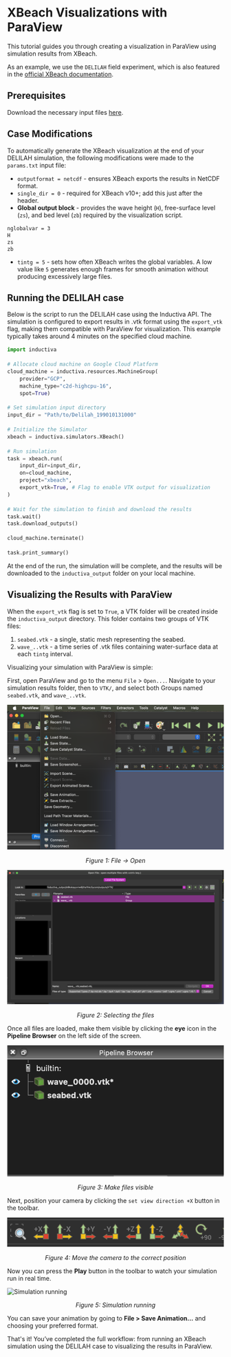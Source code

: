 # XBeach Visualizations with ParaView
This tutorial guides you through creating a visualization in ParaView using simulation results from XBeach.

As an example, we use the `DELILAH` field experiment, which is also featured in the [official XBeach documentation](https://xbeach.readthedocs.io/en/stable/examples.html#field-experiment-delilah).

## Prerequisites
Download the necessary input files [here](https://storage.googleapis.com/inductiva-api-demo-files/delilah-xbeach-example.zip). 

## Case Modifications
To automatically generate the XBeach visualization at the end of your DELILAH simulation, the following modifications were made to the `params.txt` input file:

* `outputformat = netcdf` - ensures XBeach exports the results in NetCDF format.
* `single_dir = 0` - required for XBeach v10+; add this just after the header.
* **Global output block** - provides the wave height (`H`), free-surface level (`zs`), and bed level (`zb`) required by the visualization script. 

```
nglobalvar = 3
H
zs
zb
```

* `tintg = 5` - sets how often XBeach writes the global variables. A low value like `5` generates enough frames for smooth animation 
without producing excessively large files.

## Running the DELILAH case
Below is the script to run the DELILAH case using the Inductiva API. The simulation is configured to export results in .vtk format using the `export_vtk` flag, making them compatible with ParaView for visualization. This example typically takes around 4 minutes on the specified cloud machine.

```python
import inductiva

# Allocate cloud machine on Google Cloud Platform
cloud_machine = inductiva.resources.MachineGroup(
    provider="GCP",
    machine_type="c2d-highcpu-16",
    spot=True)

# Set simulation input directory
input_dir = "Path/to/Delilah_199010131000"

# Initialize the Simulator
xbeach = inductiva.simulators.XBeach()

# Run simulation
task = xbeach.run(
    input_dir=input_dir,
    on=cloud_machine,
    project="xbeach",
    export_vtk=True, # Flag to enable VTK output for visualization
)

# Wait for the simulation to finish and download the results
task.wait()
task.download_outputs()

cloud_machine.terminate()

task.print_summary()
```

At the end of the run, the simulation will be complete, and the results will be downloaded to the `inductiva_output` folder on your local machine.

## Visualizing the Results with ParaView
When the `export_vtk` flag is set to `True`, a VTK folder will be created inside the `inductiva_output` directory. This folder contains two groups of VTK files: 

1. `seabed.vtk` - a single, static mesh representing the seabed.
2. `wave_..vtk` - a time series of .vtk files containing water-surface data at each `tintg` interval. 

Visualizing your simulation with ParaView is simple:

First, open ParaView and go to the menu `File` > `Open...`. Navigate to your
simulation results folder, then to `VTK/`, and select both Groups named `seabed.vtk`, and `wave_..vtk`.

![File -> Open](./_static/file-open.png)
<p align="center"><em>Figure 1: File -> Open</em></p>

![Selecting the files](./_static/select-files.png)
<p align="center"><em>Figure 2: Selecting the files</em></p>

Once all files are loaded, make them visible by clicking the **eye** icon in the **Pipeline Browser** 
on the left side of the screen.

![Make files visible](./_static/eye.png)
<p align="center"><em>Figure 3: Make files visible</em></p>

Next, position your camera by clicking the `set view direction +X` button in the toolbar.

![Move the camera to the correct position](./_static/camera.png)
<p align="center"><em>Figure 4: Move the camera to the correct position</em></p>

Now you can press the **Play** button in the toolbar to watch your simulation run in real time.

![Simulation running](./_static/sim.gif)
<p align="center"><em>Figure 5: Simulation running</em></p>

You can save your animation by going to **File > Save Animation...** and choosing your preferred format.

That's it! You’ve completed the full workflow: from running an XBeach simulation using the DELILAH case to visualizing the results 
in ParaView.